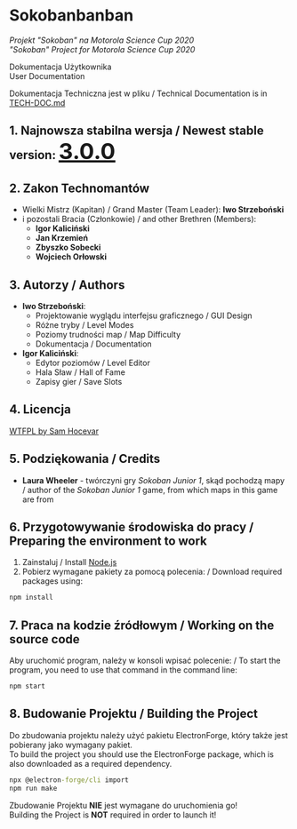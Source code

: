 # Sokobanbanban

*Projekt "Sokoban" na Motorola Science Cup 2020*  
*"Sokoban" Project for Motorola Science Cup 2020*

Dokumentacja Użytkownika  
User Documentation

Dokumentacja Techniczna jest w pliku /
Technical Documentation is in
[TECH-DOC.md](./TECH-DOC.md)

## 1. Najnowsza stabilna wersja / Newest stable version: <u style="font-size: 2.5rem">3.0.0</u>

## 2. Zakon Technomantów

* Wielki Mistrz (Kapitan) / Grand Master (Team Leader): **Iwo Strzeboński**
* i pozostali Bracia (Członkowie) / and other Brethren (Members):
  * **Igor Kaliciński**
  * **Jan Krzemień**
  * **Zbyszko Sobecki**
  * **Wojciech Orłowski**

## 3. Autorzy / Authors

* **Iwo Strzeboński**:
  * Projektowanie wyglądu interfejsu graficznego / GUI Design
  * Różne tryby / Level Modes
  * Poziomy trudności map / Map Difficulty
  * Dokumentacja / Documentation
* **Igor Kaliciński**:
  * Edytor poziomów / Level Editor
  * Hala Sław / Hall of Fame
  * Zapisy gier / Save Slots

## 4. Licencja

[WTFPL by Sam Hocevar](./LICENSE)

## 5. Podziękowania / Credits

* **Laura Wheeler** -
twórczyni gry *Sokoban Junior 1*, skąd pochodzą mapy /
author of the *Sokoban Junior 1* game, from which maps in this game are from

## 6. Przygotowywanie środowiska do pracy / Preparing the environment to work

1. Zainstaluj / Install [Node.js]
2. Pobierz wymagane pakiety za pomocą polecenia: / Download required packages using:

```cmd
npm install
```

## 7. Praca na kodzie źródłowym / Working on the source code

Aby uruchomić program, należy w konsoli wpisać polecenie: / To start the program, you need to use that command in the command line:

```cmd
npm start
```

## 8. Budowanie Projektu / Building the Project

Do zbudowania projektu należy użyć pakietu ElectronForge, który także jest pobierany jako wymagany pakiet.  
To build the project you should use the ElectronForge package, which is also downloaded as a required dependency.

```cmd
npx @electron-forge/cli import
npm run make
```

Zbudowanie Projektu **NIE** jest wymagane do uruchomienia go!  
Building the Project is **NOT** required in order to launch it!

[Node.js]:https://nodejs.org/en/download/
